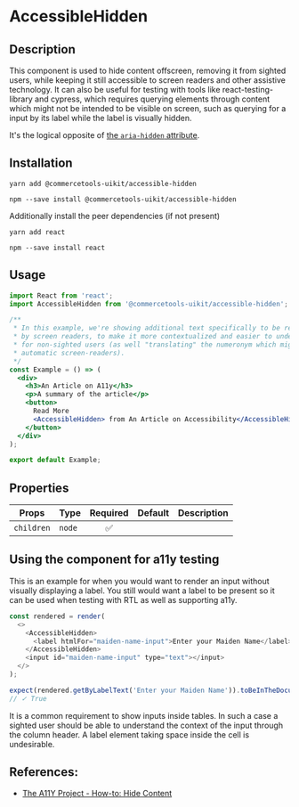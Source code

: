 <!-- THIS IS AN AUTOGENERATED FILE. DO NOT EDIT THIS FILE DIRECTLY. -->
<!-- This file is created by the `yarn generate-readme` script. -->

# AccessibleHidden

## Description

This component is used to hide content offscreen, removing it from sighted users, while keeping it still accessible to screen readers and other assistive technology.
It can also be useful for testing with tools like react-testing-library and cypress, which requires querying elements through content which might not be intended to be visible on screen, such as querying for a input by its label while the label is visually hidden.

It's the logical opposite of [the `aria-hidden` attribute](https://developer.mozilla.org/en-US/docs/Web/Accessibility/ARIA/ARIA_Techniques/Using_the_aria-hidden_attribute).

## Installation

```
yarn add @commercetools-uikit/accessible-hidden
```

```
npm --save install @commercetools-uikit/accessible-hidden
```

Additionally install the peer dependencies (if not present)

```
yarn add react
```

```
npm --save install react
```

## Usage

```jsx
import React from 'react';
import AccessibleHidden from '@commercetools-uikit/accessible-hidden';

/**
 * In this example, we're showing additional text specifically to be read only
 * by screen readers, to make it more contextualized and easier to understand
 * for non-sighted users (as well "translating" the numeronym which might confuse
 * automatic screen-readers).
 */
const Example = () => (
  <div>
    <h3>An Article on A11y</h3>
    <p>A summary of the article</p>
    <button>
      Read More
      <AccessibleHidden> from An Article on Accessibility</AccessibleHidden>
    </button>
  </div>
);

export default Example;
```

## Properties

| Props      | Type   | Required | Default | Description |
| ---------- | ------ | :------: | ------- | ----------- |
| `children` | `node` |    ✅    |         |             |

## Using the component for a11y testing

This is an example for when you would want to render an input without visually displaying a label. You still would want a label to be present so it can be used when testing with RTL as well as supporting a11y.

```js
const rendered = render(
  <>
    <AccessibleHidden>
      <label htmlFor="maiden-name-input">Enter your Maiden Name</label>
    </AccessibleHidden>
    <input id="maiden-name-input" type="text"></input>
  </>
);

expect(rendered.getByLabelText('Enter your Maiden Name')).toBeInTheDocument();
// ✓ True
```

It is a common requirement to show inputs inside tables. In such a case a sighted user should be able to understand the context of the input through the column header. A label element taking space inside the cell is undesirable.

## References:

- [The A11Y Project - How-to: Hide Content](https://a11yproject.com/posts/how-to-hide-content/)
